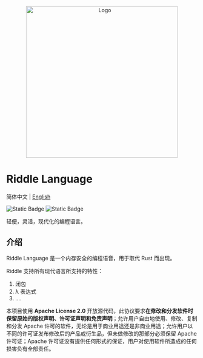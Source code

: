 <p style="text-align: center;">
  <img src="https://github.com/wangziwenhk/Riddle-Language/blob/master/resources/logo.svg" alt="Logo" width="400" height="400">
</p>


# Riddle Language
简体中文 | [English](./README_en.md)

![Static Badge](https://img.shields.io/badge/C%2B%2B-20-green?logo=C%2B%2B)
![Static Badge](https://img.shields.io/badge/LLVM-18.1.8-purple?logo=LLVm)

轻便，灵活，现代化的编程语言。

## 介绍
Riddle Language 是一个内存安全的编程语音，用于取代 Rust 而出现。

Riddle 支持所有现代语言所支持的特性：
1. 闭包
2. λ 表达式
3. ....

本项目使用 **Apache License 2.0** 开放源代码，此协议要求**在修改和分发软件时保留原始的版权声明、许可证声明和免责声明**；允许用户自由地使用、修改、复制和分发 Apache 许可的软件，无论是用于商业用途还是非商业用途；允许用户以不同的许可证发布修改后的产品或衍生品，但未做修改的那部分必须保留 Apache 许可证；Apache 许可证没有提供任何形式的保证，用户对使用软件所造成的任何损害负有全部责任。
